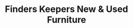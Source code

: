 ---
title: "Finders Keepers New & Used Furniture"
url: /redding/finders-keepers-new-and-used-furniture/
shop: furniture
---